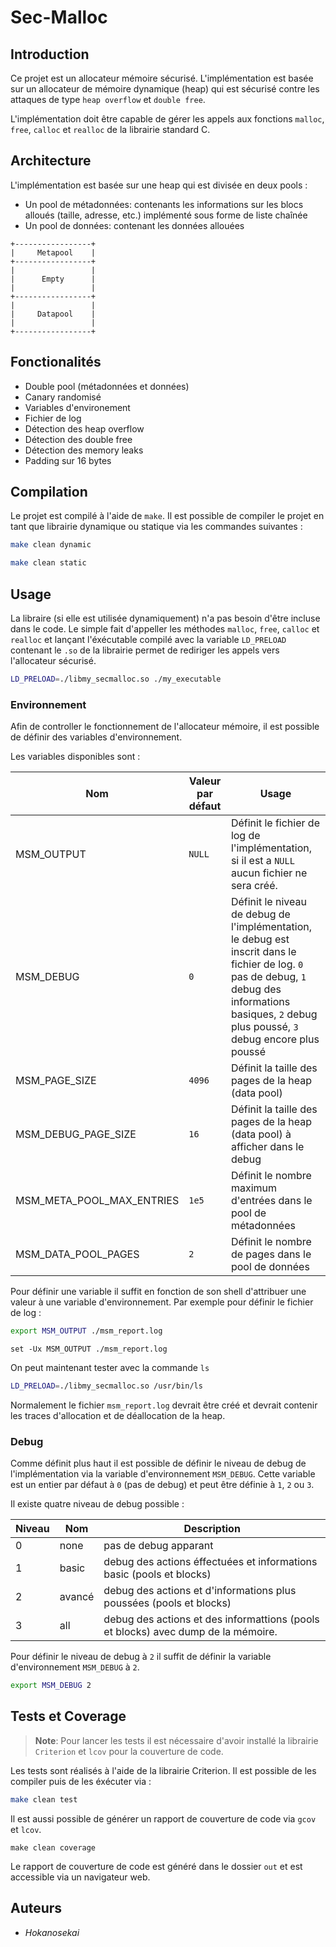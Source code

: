 # Sec-Malloc

## Introduction

Ce projet est un allocateur mémoire sécurisé. L'implémentation est basée sur un allocateur de mémoire dynamique (heap) qui est sécurisé contre les attaques de type `heap overflow` et `double free`.

L'implémentation doit être capable de gérer les appels aux fonctions `malloc`, `free`, `calloc` et `realloc` de la librairie standard C.

## Architecture

L'implémentation est basée sur une heap qui est divisée en deux pools :

- Un pool de métadonnées: contenants les informations sur les blocs alloués (taille, adresse, etc.) implémenté sous forme de liste chaînée
- Un pool de données: contenant les données allouées

```raw
+-----------------+
|     Metapool    |
+-----------------+
|                 |
|      Empty      |
|                 |
+-----------------+
|                 |
|     Datapool    |
|                 |
+-----------------+
```

## Fonctionalités

- Double pool (métadonnées et données)
- Canary randomisé
- Variables d'environement
- Fichier de log
- Détection des heap overflow
- Détection des double free
- Détection des memory leaks
- Padding sur 16 bytes

## Compilation

Le projet est compilé à l'aide de `make`. Il est possible de compiler le projet en tant que librairie dynamique ou statique via les commandes suivantes :

```bash
make clean dynamic

make clean static
```

## Usage

La libraire (si elle est utilisée dynamiquement) n'a pas besoin d'être incluse dans le code. Le simple fait d'appeller les méthodes `malloc`, `free`, `calloc` et `realloc` et lançant l'éxécutable compilé avec la variable `LD_PRELOAD` contenant le `.so` de la librairie permet de rediriger les appels vers l'allocateur sécurisé.

```bash
LD_PRELOAD=./libmy_secmalloc.so ./my_executable
```

### Environnement

Afin de controller le fonctionnement de l'allocateur mémoire, il est possible de définir des variables d'environnement.

Les variables disponibles sont :

| Nom | Valeur par défaut | Usage |
| --- | ---               | ---   |
| MSM_OUTPUT | `NULL`      | Définit le fichier de log de l'implémentation, si il est a `NULL` aucun fichier ne sera créé. |
| MSM_DEBUG | `0` | Définit le niveau de debug de l'implémentation, le debug est inscrit dans le fichier de log. `0` pas de debug, `1` debug des informations basiques, `2` debug plus poussé, `3` debug encore plus poussé  |
| MSM_PAGE_SIZE | `4096` | Définit la taille des pages de la heap (data pool) |
| MSM_DEBUG_PAGE_SIZE | `16` | Définit la taille des pages de la heap (data pool) à afficher dans le debug |
| MSM_META_POOL_MAX_ENTRIES | `1e5` | Définit le nombre maximum d'entrées dans le pool de métadonnées |
| MSM_DATA_POOL_PAGES | `2` | Définit le nombre de pages dans le pool de données |

Pour définir une variable il suffit en fonction de son shell d'attribuer une valeur à une variable d'environnement. Par exemple pour définir le fichier de log :

```bash
export MSM_OUTPUT ./msm_report.log
```

```fish
set -Ux MSM_OUTPUT ./msm_report.log
```

On peut maintenant tester avec la commande `ls`

```bash
LD_PRELOAD=./libmy_secmalloc.so /usr/bin/ls
```

Normalement le fichier `msm_report.log` devrait être créé et devrait contenir les traces d'allocation et de déallocation de la heap.

### Debug

Comme définit plus haut il est possible de définir le niveau de debug de l'implémentation via la variable d'environnement `MSM_DEBUG`. Cette variable est un entier par défaut à `0` (pas de debug) et peut être définie à `1`, `2` ou `3`.

Il existe quatre niveau de debug possible :

| Niveau | Nom | Description |
| --- | --- | --- |
| 0 | none | pas de debug apparant |
| 1 | basic | debug des actions éffectuées et informations basic (pools et blocks) |
| 2 | avancé | debug des actions et d'informations plus poussées (pools et blocks) |
| 3 | all | debug des actions et des informattions (pools et blocks) avec dump de la mémoire. |

Pour définir le niveau de debug à `2` il suffit de définir la variable d'environnement `MSM_DEBUG` à `2`.

```bash
export MSM_DEBUG 2
```

## Tests et Coverage

> **Note**: Pour lancer les tests il est nécessaire d'avoir installé la librairie `Criterion` et `lcov` pour la couverture de code.

Les tests sont réalisés à l'aide de la librairie Criterion. Il est possible de les compiler puis de les éxécuter via :

```bash
make clean test
```

Il est aussi possible de générer un rapport de couverture de code via `gcov` et `lcov`.

```bashs
make clean coverage
```

Le rapport de couverture de code est généré dans le dossier `out` et est accessible via un navigateur web.

## Auteurs

- *Hokanosekai*
